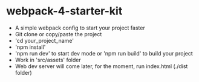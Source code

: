 # webpack-4-starter-kit

* A simple webpack config to start your project faster
* Git clone or copy/paste the project
* 'cd your_project_name'
* 'npm install'
* 'npm run dev' to start dev mode or 'npm run build' to build your project
* Work in 'src/assets' folder
* Web dev server will come later, for the moment, run index.html (./dist folder)


